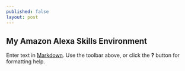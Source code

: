 ```yaml
---
published: false
layout: post
---
```

## My Amazon Alexa Skills Environment

Enter text in [Markdown](http://daringfireball.net/projects/markdown/). Use the toolbar above, or click the **?** button for formatting help.
